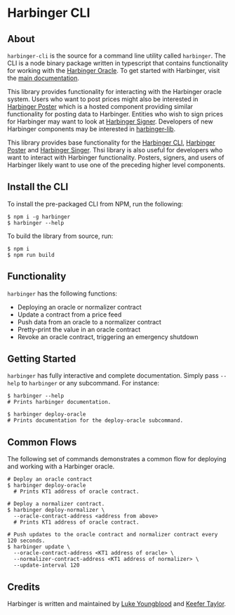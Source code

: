 # Harbinger CLI

## About 

`harbinger-cli` is the source for a command line utility called `harbinger`. The CLI is a node binary package written in typescript that contains functionality for working with the [Harbinger Oracle](https://github.com/tacoinfra/harbinger). To get started with Harbinger, visit the [main documentation](https://github.com/tacoinfra/harbinger).

This library provides functionality for interacting with the Harbinger oracle system. Users who want to post prices might also be interested in [Harbinger Poster]() which is a hosted component providing similar functionality for posting data to Harbinger. Entities who wish to sign prices for Harbinger may want to look at [Harbinger Signer](). Developers of new Harbinger components may be interested in [harbinger-lib]().


This library provides base functionality for the [Harbinger CLI](), [Harbinger Poster]() and [Harbinger Singer](). Thsi library is also useful for developers who want to interact with Harbinger functionality. Posters, signers, and users of Harbinger likely want to use one of the preceding higher level components.

## Install the CLI

To install the pre-packaged CLI from NPM, run the following:
```
$ npm i -g harbinger
$ harbinger --help
```

To build the library from source, run:
```shell
$ npm i
$ npm run build
```

## Functionality

`harbinger` has the following functions:
- Deploying an oracle or normalizer contract 
- Update a contract from a price feed
- Push data from an oracle to a normalizer contract
- Pretty-print the value in an oracle contract
- Revoke an oracle contract, triggering an emergency shutdown

## Getting Started

`harbinger` has fully interactive and complete documentation. Simply pass `--help` to `harbinger` or any subcommand. For instance:
```shell
$ harbinger --help
# Prints harbinger documentation.

$ harbinger deploy-oracle
# Prints documentation for the deploy-oracle subcommand.
```

## Common Flows

The following set of commands demonstrates a common flow for deploying and working with a Harbinger oracle.

```shell
# Deploy an oracle contract
$ harbinger deploy-oracle
  # Prints KT1 address of oracle contract.

# Deploy a normalizer contract.
$ harbinger deploy-normalizer \
  --oracle-contract-address <address from above>
  # Prints KT1 address of oracle contract.
  
# Push updates to the oracle contract and normalizer contract every 120 seconds.
$ harbinger update \
  --oracle-contract-address <KT1 address of oracle> \
  --normalizer-contract-address <KT1 address of normalizer> \
  --update-interval 120
```
  
## Credits

Harbinger is written and maintained by [Luke Youngblood]() and [Keefer Taylor](). 
